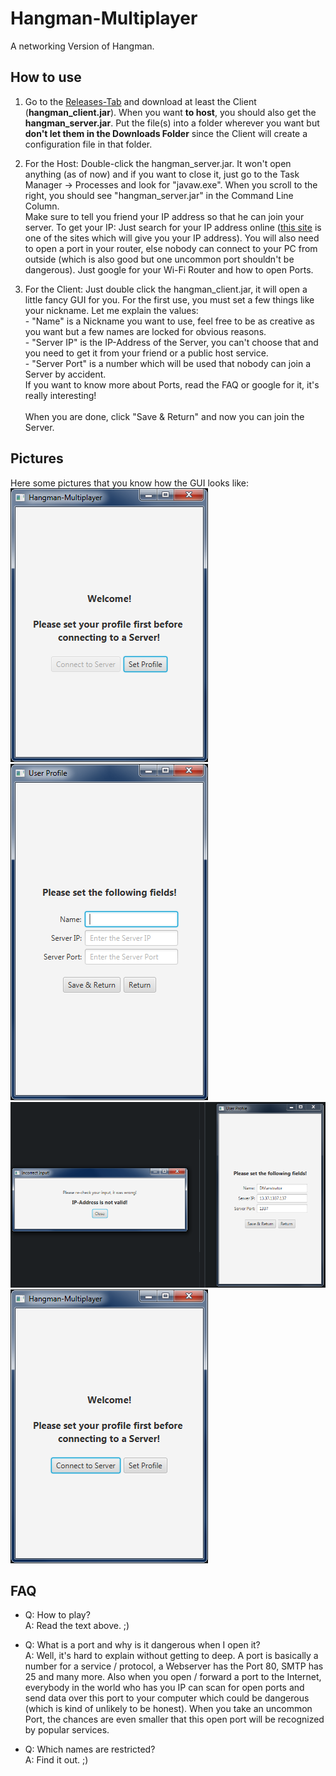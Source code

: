 # Hangman-Multiplayer
A networking Version of Hangman.

## How to use
1. Go to the [Releases-Tab](../../releases) and download at least the Client (**hangman_client.jar**). When you want **to host**, you should also get the **hangman_server.jar**. Put the file(s) into a folder wherever you want but **don't let them in the Downloads Folder** since the Client will create a configuration file in that folder.
2. For the Host: Double-click the hangman_server.jar. It won't open anything (as of now) and if you want to close it, just go to the Task Manager -> Processes and look for "javaw.exe". When you scroll to the right, you should see "hangman_server.jar" in the Command Line Column.<br />Make sure to tell you friend your IP address so that he can join your server. To get your IP: Just search for your IP address online ([this site](http://www.myipaddress.com/show-my-ip-address/) is one of the sites which will give you your IP address). You will also need to open a port in your router, else nobody can connect to your PC from outside (which is also good but one uncommon port shouldn't be dangerous). Just google for your Wi-Fi Router and how to open Ports.

3. For the Client: Just double click the hangman_client.jar, it will open a little fancy GUI for you. For the first use, you must set a few things like your nickname. Let me explain the values:<br />- "Name" is a Nickname you want to use, feel free to be as creative as you want but a few names are locked for obvious reasons.<br />- "Server IP" is the IP-Address of the Server, you can't choose that and you need to get it from your friend or a public host service.<br />- "Server Port" is a number which will be used that nobody can join a Server by accident.<br />If you want to know more about Ports, read the FAQ or google for it, it's really interesting!<br /><br />When you are done, click "Save & Return" and now you can join the Server.

## Pictures
Here some pictures that you know how the GUI looks like:<br />
![Main Menu on start](img/main-menu_start.png)<br />
![Setting your User Profile](img/user-profile.png)<br />
![Inputs will be checked](img/input-validator.png)<br />
![Game is ready to go](img/main-menu_startable.png)

## FAQ
- Q: How to play?<br />
  A: Read the text above. ;)
  
- Q: What is a port and why is it dangerous when I open it?<br />
  A: Well, it's hard to explain without getting to deep. A port is basically a number for a service / protocol, a Webserver has the Port 80, SMTP has 25 and many more. Also when you open / forward a port to the Internet, everybody in the world who has you IP can scan for open ports and send data over this port to your computer which could be dangerous (which is kind of unlikely to be honest). When you take an uncommon Port, the chances are even smaller that this open port will be recognized by popular services.
  
- Q: Which names are restricted?<br />
  A: Find it out. ;)